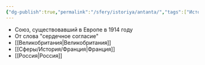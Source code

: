 ```yaml
---
{"dg-publish":true,"permalink":"/sfery/istoriya/antanta/","tags":["История"]}
---
```


- Союз, существовавший в Европе в 1914 году
- От слова "сердечное согласие"
- [[Великобритания\|Великобритания]]
- [[Сферы/История/Франция\|Франция]]
- [[Россия\|Россия]]